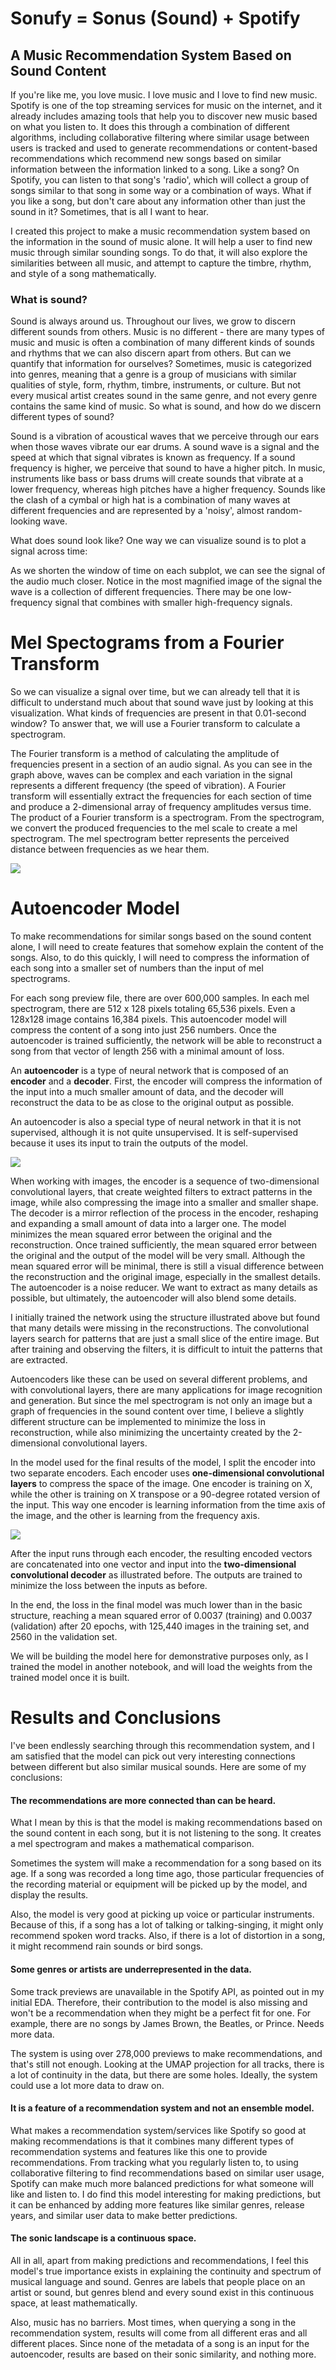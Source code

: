 # Sonufy = Sonus (Sound) + Spotify

## A Music Recommendation System Based on Sound Content

If you're like me, you love music. I love music and I love to find new music. Spotify is one of the top streaming services for music on the internet, and it already includes amazing tools that help you to discover new music based on what you listen to. It does this through a combination of different algorithms, including collaborative filtering where similar usage between users is tracked and used to generate recommendations or content-based recommendations which recommend new songs based on similar information between the information linked to a song. Like a song? On Spotify, you can listen to that song's 'radio', which will collect a group of songs similar to that song in some way or a combination of ways. What if you like a song, but don't care about any information other than just the sound in it? Sometimes, that is all I want to hear.

I created this project to make a music recommendation system based on the information in the sound of music alone. It will help a user to find new music through similar sounding songs. To do that, it will also explore the similarities between all music, and attempt to capture the timbre, rhythm, and style of a song mathematically.

### What is sound?

Sound is always around us. Throughout our lives, we grow to discern different sounds from others. Music is no different - there are many types of music and music is often a combination of many different kinds of sounds and rhythms that we can also discern apart from others. But can we quantify that information for ourselves? Sometimes, music is categorized into genres, meaning that a genre is a group of musicians with similar qualities of style, form, rhythm, timbre, instruments, or culture. But not every musical artist creates sound in the same genre, and not every genre contains the same kind of music. So what is sound, and how do we discern different types of sound?

Sound is a vibration of acoustical waves that we perceive through our ears when those waves vibrate our ear drums. A sound wave is a signal and the speed at which that signal vibrates is known as frequency. If a sound frequency is higher, we perceive that sound to have a higher pitch. In music, instruments like bass or bass drums will create sounds that vibrate at a lower frequency, whereas high pitches have a higher frequency. Sounds like the clash of a cymbal or high hat is a combination of many waves at different frequencies and are represented by a 'noisy', almost random-looking wave.

What does sound look like? One way we can visualize sound is to plot a signal across time:

As we shorten the window of time on each subplot, we can see the signal of the audio much closer. Notice in the most magnified image of the signal the wave is a collection of different frequencies. There may be one low-frequency signal that combines with smaller high-frequency signals.

# Mel Spectograms from a Fourier Transform

So we can visualize a signal over time, but we can already tell that it is difficult to understand much about that sound wave just by looking at this visualization. What kinds of frequencies are present in that 0.01-second window? To answer that, we will use a Fourier transform to calculate a spectrogram.

The Fourier transform is a method of calculating the amplitude of frequencies present in a section of an audio signal. As you can see in the graph above, waves can be complex and each variation in the signal represents a different frequency (the speed of vibration). A Fourier transform will essentially extract the frequencies for each section of time and produce a 2-dimensional array of frequency amplitudes versus time. The product of a Fourier transform is a spectrogram. From the spectrogram, we convert the produced frequencies to the mel scale to create a mel spectrogram. The mel spectrogram better represents the perceived distance between frequencies as we hear them.

![](img/Wave_to_Mel.png)


# Autoencoder Model

To make recommendations for similar songs based on the sound content alone, I will need to create features that somehow explain the content of the songs. Also, to do this quickly, I will need to compress the information of each song into a smaller set of numbers than the input of mel spectrograms.

For each song preview file, there are over 600,000 samples. In each mel spectrogram, there are 512 x 128 pixels totaling 65,536 pixels. Even a 128x128 image contains 16,384 pixels. This autoencoder model will compress the content of a song into just 256 numbers. Once the autoencoder is trained sufficiently, the network will be able to reconstruct a song from that vector of length 256 with a minimal amount of loss.

An **autoencoder** is a type of neural network that is composed of an **encoder** and a **decoder**. First, the encoder will compress the information of the input into a much smaller amount of data, and the decoder will reconstruct the data to be as close to the original output as possible.

An autoencoder is also a special type of neural network in that it is not supervised, although it is not quite unsupervised. It is self-supervised because it uses its input to train the outputs of the model.


![](img/Basic_Autoencoder.png)

When working with images, the encoder is a sequence of two-dimensional convolutional layers, that create weighted filters to extract patterns in the image, while also compressing the image into a smaller and smaller shape. The decoder is a mirror reflection of the process in the encoder, reshaping and expanding a small amount of data into a larger one. The model minimizes the mean squared error between the original and the reconstruction. Once trained sufficiently, the mean squared error between the original and the output of the model will be very small. Although the mean squared error will be minimal, there is still a visual difference between the reconstruction and the original image, especially in the smallest details. The autoencoder is a noise reducer. We want to extract as many details as possible, but ultimately, the autoencoder will also blend some details.

I initially trained the network using the structure illustrated above but found that many details were missing in the reconstructions. The convolutional layers search for patterns that are just a small slice of the entire image. But after training and observing the filters, it is difficult to intuit the patterns that are extracted.

Autoencoders like these can be used on several different problems, and with convolutional layers, there are many applications for image recognition and generation. But since the mel spectrogram is not only an image but a graph of frequencies in the sound content over time, I believe a slightly different structure can be implemented to minimize the loss in reconstruction, while also minimizing the uncertainty created by the 2-dimensional convolutional layers.

In the model used for the final results of the model, I split the encoder into two separate encoders. Each encoder uses **one-dimensional convolutional layers** to compress the space of the image. One encoder is training on X, while the other is training on X transpose or a 90-degree rotated version of the input. This way one encoder is learning information from the time axis of the image, and the other is learning from the frequency axis.

![](img/Time_Freq_Autoencoder.png)

After the input runs through each encoder, the resulting encoded vectors are concatenated into one vector and input into the **two-dimensional convolutional decoder** as illustrated before. The outputs are trained to minimize the loss between the inputs as before.

In the end, the loss in the final model was much lower than in the basic structure, reaching a mean squared error of 0.0037 (training) and 0.0037 (validation) after 20 epochs, with 125,440 images in the training set, and 2560 in the validation set.

We will be building the model here for demonstrative purposes only, as I trained the model in another notebook, and will load the weights from the trained model once it is built.

# Results and Conclusions

I've been endlessly searching through this recommendation system, and I am satisfied that the model can pick out very interesting connections between different but also similar musical sounds. Here are some of my conclusions:

#### The recommendations are more connected than can be heard.

What I mean by this is that the model is making recommendations based on the sound content in each song, but it is not listening to the song. It creates a mel spectrogram and makes a mathematical comparison.

Sometimes the system will make a recommendation for a song based on its age. If a song was recorded a long time ago, those particular frequencies of the recording material or equipment will be picked up by the model, and display the results.

Also, the model is very good at picking up voice or particular instruments. Because of this, if a song has a lot of talking or talking-singing, it might only recommend spoken word tracks. Also, if there is a lot of distortion in a song, it might recommend rain sounds or bird songs.

#### Some genres or artists are underrepresented in the data.

Some track previews are unavailable in the Spotify API, as pointed out in my initial EDA. Therefore, their contribution to the model is also missing and won't be a recommendation when they might be a perfect fit for one. For example, there are no songs by James Brown, the Beatles, or Prince.
Needs more data.

The system is using over 278,000 previews to make recommendations, and that's still not enough. Looking at the UMAP projection for all tracks, there is a lot of continuity in the data, but there are some holes. Ideally, the system could use a lot more data to draw on.

#### It is a feature of a recommendation system and not an ensemble model.

What makes a recommendation system/services like Spotify so good at making recommendations is that it combines many different types of recommendation systems and features like this one to provide recommendations. From tracking what you regularly listen to, to using collaborative filtering to find recommendations based on similar user usage, Spotify can make much more balanced predictions for what someone will like and listen to. I do find this model interesting for making predictions, but it can be enhanced by adding more features like similar genres, release years, and similar user data to make better predictions.

#### The sonic landscape is a continuous space.

All in all, apart from making predictions and recommendations, I feel this model's true importance exists in explaining the continuity and spectrum of musical language and sound. Genres are labels that people place on an artist or sound, but genres blend and every sound exist in this continuous space, at least mathematically.

Also, music has no barriers. Most times, when querying a song in the recommendation system, results will come from all different eras and all different places. Since none of the metadata of a song is an input for the autoencoder, results are based on their sonic similarity, and nothing more.